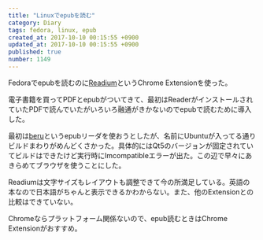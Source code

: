 ```yaml
---
title: "Linuxでepubを読む"
category: Diary
tags: fedora, linux, epub
created_at: 2017-10-10 00:15:55 +0900
updated_at: 2017-10-10 00:15:55 +0900
published: true
number: 1149
---
```


Fedoraでepubを読むのに[Readium](https://chrome.google.com/webstore/detail/readium/fepbnnnkkadjhjahcafoaglimekefifl)というChrome Extensionを使った。

電子書籍を買ってPDFとepubがついてきて、最初はReaderがインストールされていたPDFで読んでいたがいろいろ融通がきかないのでepubで読むために導入した。

最初は[beru](https://github.com/rschroll/beru)というepubリーダを使おうとしたが、名前にUbuntuが入ってる通りビルドまわりがめんどくさかった。具体的にはQt5のバージョンが固定されていてビルドはできたけど実行時にImcompatibleエラーが出た。この辺で早々にあきらめてブラウザを使うことにした。

Readiumは文字サイズもレイアウトも調整できて今の所満足している。英語の本なので日本語がちゃんと表示できるかわからない。また、他のExtensionとの比較はできていない。

Chromeならプラットフォーム関係ないので、epub読むときはChrome Extensionがおすすめ。
